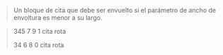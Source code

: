 > Un bloque de cita que debe ser envuelto
si el parámetro de ancho de envoltura
es menor a su largo.

> 345 7 9 1 cita rota
>
> 34 6 8 0 cita rota
